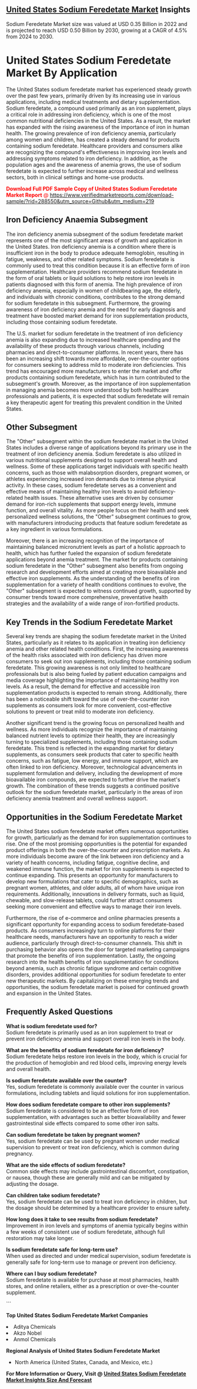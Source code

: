 <h2><a href="https://www.verifiedmarketreports.com/download-sample/?rid=288550&amp;utm_source=Github&amp;utm_medium=219" target="_blank">United States Sodium Feredetate Market</a> Insights</h2><p>Sodium Feredetate Market size was valued at USD 0.35 Billion in 2022 and is projected to reach USD 0.50 Billion by 2030, growing at a CAGR of 4.5% from 2024 to 2030.</p><p> <h1>United States Sodium Feredetate Market By Application</h1> <p>The United States sodium feredetate market has experienced steady growth over the past few years, primarily driven by its increasing use in various applications, including medical treatments and dietary supplementation. Sodium feredetate, a compound used primarily as an iron supplement, plays a critical role in addressing iron deficiency, which is one of the most common nutritional deficiencies in the United States. As a result, the market has expanded with the rising awareness of the importance of iron in human health. The growing prevalence of iron deficiency anemia, particularly among women and children, has created a steady demand for products containing sodium feredetate. Healthcare providers and consumers alike are recognizing the compound's effectiveness in improving iron levels and addressing symptoms related to iron deficiency. In addition, as the population ages and the awareness of anemia grows, the use of sodium feredetate is expected to further increase across medical and wellness sectors, both in clinical settings and home-use products.</p> <p><p><span class=""><span style="color: #ff0000;"><strong>Download Full PDF Sample Copy of United States Sodium Feredetate Market Report</strong> @ </span><a href="https://www.verifiedmarketreports.com/download-sample/?rid=288550&amp;utm_source=Github&amp;utm_medium=219" target="_blank">https://www.verifiedmarketreports.com/download-sample/?rid=288550&amp;utm_source=Github&amp;utm_medium=219</a></span></p></p> <h2>Iron Deficiency Anaemia Subsegment</h2> <p>The iron deficiency anemia subsegment of the sodium feredetate market represents one of the most significant areas of growth and application in the United States. Iron deficiency anemia is a condition where there is insufficient iron in the body to produce adequate hemoglobin, resulting in fatigue, weakness, and other related symptoms. Sodium feredetate is commonly used to treat this condition because it is an effective form of iron supplementation. Healthcare providers recommend sodium feredetate in the form of oral tablets or liquid solutions to help restore iron levels in patients diagnosed with this form of anemia. The high prevalence of iron deficiency anemia, especially in women of childbearing age, the elderly, and individuals with chronic conditions, contributes to the strong demand for sodium feredetate in this subsegment. Furthermore, the growing awareness of iron deficiency anemia and the need for early diagnosis and treatment have boosted market demand for iron supplementation products, including those containing sodium feredetate.</p> <p>The U.S. market for sodium feredetate in the treatment of iron deficiency anemia is also expanding due to increased healthcare spending and the availability of these products through various channels, including pharmacies and direct-to-consumer platforms. In recent years, there has been an increasing shift towards more affordable, over-the-counter options for consumers seeking to address mild to moderate iron deficiencies. This trend has encouraged more manufacturers to enter the market and offer products containing sodium feredetate, which has in turn contributed to the subsegment's growth. Moreover, as the importance of iron supplementation in managing anemia becomes more understood by both healthcare professionals and patients, it is expected that sodium feredetate will remain a key therapeutic agent for treating this prevalent condition in the United States.</p> <h2>Other Subsegment</h2> <p>The "Other" subsegment within the sodium feredetate market in the United States includes a diverse range of applications beyond its primary use in the treatment of iron deficiency anemia. Sodium feredetate is also utilized in various nutritional supplements designed to support overall health and wellness. Some of these applications target individuals with specific health concerns, such as those with malabsorption disorders, pregnant women, or athletes experiencing increased iron demands due to intense physical activity. In these cases, sodium feredetate serves as a convenient and effective means of maintaining healthy iron levels to avoid deficiency-related health issues. These alternative uses are driven by consumer demand for iron-rich supplements that support energy levels, immune function, and overall vitality. As more people focus on their health and seek personalized wellness solutions, the "Other" subsegment continues to grow, with manufacturers introducing products that feature sodium feredetate as a key ingredient in various formulations.</p> <p>Moreover, there is an increasing recognition of the importance of maintaining balanced micronutrient levels as part of a holistic approach to health, which has further fueled the expansion of sodium feredetate applications beyond anemia treatment. The market for products containing sodium feredetate in the "Other" subsegment also benefits from ongoing research and development efforts aimed at creating more bioavailable and effective iron supplements. As the understanding of the benefits of iron supplementation for a variety of health conditions continues to evolve, the "Other" subsegment is expected to witness continued growth, supported by consumer trends toward more comprehensive, preventative health strategies and the availability of a wide range of iron-fortified products.</p> <h2>Key Trends in the Sodium Feredetate Market</h2> <p>Several key trends are shaping the sodium feredetate market in the United States, particularly as it relates to its application in treating iron deficiency anemia and other related health conditions. First, the increasing awareness of the health risks associated with iron deficiency has driven more consumers to seek out iron supplements, including those containing sodium feredetate. This growing awareness is not only limited to healthcare professionals but is also being fueled by patient education campaigns and media coverage highlighting the importance of maintaining healthy iron levels. As a result, the demand for effective and accessible iron supplementation products is expected to remain strong. Additionally, there has been a noticeable shift toward the use of over-the-counter iron supplements as consumers look for more convenient, cost-effective solutions to prevent or treat mild to moderate iron deficiency.</p> <p>Another significant trend is the growing focus on personalized health and wellness. As more individuals recognize the importance of maintaining balanced nutrient levels to optimize their health, they are increasingly turning to specialized supplements, including those containing sodium feredetate. This trend is reflected in the expanding market for dietary supplements, as consumers seek products that cater to specific health concerns, such as fatigue, low energy, and immune support, which are often linked to iron deficiency. Moreover, technological advancements in supplement formulation and delivery, including the development of more bioavailable iron compounds, are expected to further drive the market's growth. The combination of these trends suggests a continued positive outlook for the sodium feredetate market, particularly in the areas of iron deficiency anemia treatment and overall wellness support.</p> <h2>Opportunities in the Sodium Feredetate Market</h2> <p>The United States sodium feredetate market offers numerous opportunities for growth, particularly as the demand for iron supplementation continues to rise. One of the most promising opportunities is the potential for expanded product offerings in both the over-the-counter and prescription markets. As more individuals become aware of the link between iron deficiency and a variety of health concerns, including fatigue, cognitive decline, and weakened immune function, the market for iron supplements is expected to continue expanding. This presents an opportunity for manufacturers to develop new formulations that cater to specific demographics, such as pregnant women, athletes, and older adults, all of whom have unique iron requirements. Additionally, innovations in delivery formats, such as liquid, chewable, and slow-release tablets, could further attract consumers seeking more convenient and effective ways to manage their iron levels.</p> <p>Furthermore, the rise of e-commerce and online pharmacies presents a significant opportunity for expanding access to sodium feredetate-based products. As consumers increasingly turn to online platforms for their healthcare needs, manufacturers have an opportunity to reach a wider audience, particularly through direct-to-consumer channels. This shift in purchasing behavior also opens the door for targeted marketing campaigns that promote the benefits of iron supplementation. Lastly, the ongoing research into the health benefits of iron supplementation for conditions beyond anemia, such as chronic fatigue syndrome and certain cognitive disorders, provides additional opportunities for sodium feredetate to enter new therapeutic markets. By capitalizing on these emerging trends and opportunities, the sodium feredetate market is poised for continued growth and expansion in the United States.</p> <h2>Frequently Asked Questions</h2> <p><b>What is sodium feredetate used for?</b><br>Sodium feredetate is primarily used as an iron supplement to treat or prevent iron deficiency anemia and support overall iron levels in the body.</p> <p><b>What are the benefits of sodium feredetate for iron deficiency?</b><br>Sodium feredetate helps restore iron levels in the body, which is crucial for the production of hemoglobin and red blood cells, improving energy levels and overall health.</p> <p><b>Is sodium feredetate available over the counter?</b><br>Yes, sodium feredetate is commonly available over the counter in various formulations, including tablets and liquid solutions for iron supplementation.</p> <p><b>How does sodium feredetate compare to other iron supplements?</b><br>Sodium feredetate is considered to be an effective form of iron supplementation, with advantages such as better bioavailability and fewer gastrointestinal side effects compared to some other iron salts.</p> <p><b>Can sodium feredetate be taken by pregnant women?</b><br>Yes, sodium feredetate can be used by pregnant women under medical supervision to prevent or treat iron deficiency, which is common during pregnancy.</p> <p><b>What are the side effects of sodium feredetate?</b><br>Common side effects may include gastrointestinal discomfort, constipation, or nausea, though these are generally mild and can be mitigated by adjusting the dosage.</p> <p><b>Can children take sodium feredetate?</b><br>Yes, sodium feredetate can be used to treat iron deficiency in children, but the dosage should be determined by a healthcare provider to ensure safety.</p> <p><b>How long does it take to see results from sodium feredetate?</b><br>Improvement in iron levels and symptoms of anemia typically begins within a few weeks of consistent use of sodium feredetate, although full restoration may take longer.</p> <p><b>Is sodium feredetate safe for long-term use?</b><br>When used as directed and under medical supervision, sodium feredetate is generally safe for long-term use to manage or prevent iron deficiency.</p> <p><b>Where can I buy sodium feredetate?</b><br>Sodium feredetate is available for purchase at most pharmacies, health stores, and online retailers, either as a prescription or over-the-counter supplement.</p> ```</p><p><strong>Top United States Sodium Feredetate Market Companies</strong></p><div data-test-id=""><p><li>Aditya Chemicals</li><li> Akzo Nobel</li><li> Anmol Chemicals</li></p><div><strong>Regional Analysis of&nbsp;United States Sodium Feredetate Market</strong></div><ul><li dir="ltr"><p dir="ltr">North America&nbsp;(United States, Canada, and Mexico, etc.)</p></li></ul><p><strong>For More Information or Query, Visit @&nbsp;</strong><strong><a href="https://www.verifiedmarketreports.com/product/sodium-feredetate-market/?utm_source=Github&amp;utm_medium=219" target="_blank">United States Sodium Feredetate Market Insights Size And Forecast</a></strong></p></div>
